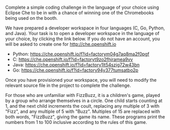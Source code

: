 Complete a simple coding challenge in the language of your choice using Eclipse Che to be in with a chance of winning one of the Chromebooks being used on the booth.

We have prepared a developer workspace in four languages (C, Go, Python, and Java). Your task is to open a developer workspace in the language of your choice, by clicking the link below. If you do not have an account, you will be asked to create one for http://che.openshift.io

* Python: https://che.openshift.io/f?id=factorym04g7aq8ma2f0pgf
* C: https://che.openshift.io/f?id=factoryt9zo2fhjramea9vv
* Java: https://che.openshift.io/f?id=factory1lt54szjg72w43bn
* Go: https://che.openshift.io/f?id=factory94y377tumsatbo2p

Once you have provisioned your workspace, you will need to modify the relevant source file in the project to complete the challenge.

For those who are unfamiliar with FizzBuzz, it is a children's game, played by a group who arrange themselves in a circle. One child starts counting at 1, and the next child increments the coult, replacing any multiple of 3 with "Fizz", and any multiple of 5 with "Buzz". Multiples of 15 are replaced with both words, "FizzBuzz", giving the game its name. These programs print the numbers from 1 to 100 inclusive according to the rules of this game.
